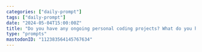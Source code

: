 ```yaml
---
categories: ["daily-prompt"]
tags: ["daily-prompt"]
date: "2024-05-04T15:00:00Z"
title: "Do you have any ongoing personal coding projects? What do you hope to achieve with them?"
type: "prompts"
mastodonID: "112383564145767634"
---
```

